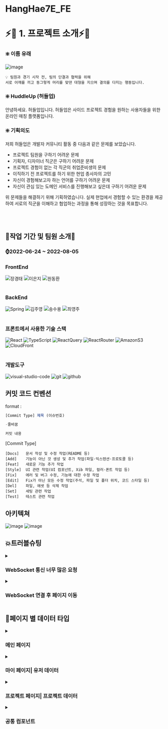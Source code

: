 # HangHae7E_FE

# ⚡🎉 1. 프로젝트 소개⚡🎉

### ❇️ 이름 유래

![image](https://user-images.githubusercontent.com/49186181/182083484-3afd3ba2-1734-47e3-83fd-36df56a16696.png)
```
💡 팀원과 경기 시작 전, 팀의 단결과 협력을 위해
서로 어깨를 끼고 동그렇게 머리를 맞댄 대형을 지으며 결의를 다지는 행동입니다.
```

### ❇️ HuddleUp (허들업)

안녕하세요. 허들업입니다.
허들업은 사이드 프로젝트 경험을 원하는 사용자들을 위한 온라인 매칭 플랫폼입니다. 

### ❇️ 기획의도

저희 허들업은 개발자 커뮤니티 활동 중 다음과 같은 문제를 보았습니다.

- 프로젝트 팀원을 구하기 어려운 문제
- 기획자, 디자이너 직군은 구하기 어려운 문제
- 프로젝트 경험이 없는 각 직군의 취업준비생의 문제
- 이직하기 전 프로젝트를 하기 위한 현업 종사자의 고민
- 자신이 경험해보고자 하는 언어를 구하기 어려운 문제
- 자신이 관심 있는 도메인 서비스를 진행해보고 싶은데 구하기 어려운 문제

위 문제들을 해결하기 위해 기획하였습니다.
실제 현업에서 경험할 수 있는 환경을 제공하여 서로의 직군을 이해하고 협업하는 과정을 통해 성장하는 것을 목표합니다.


<br /><br />
## :two_men_holding_hands:작업 기간 및 팀원 소개:two_women_holding_hands:


### :watch:2022-06-24 ~ 2022-08-05

### FrontEnd

<img alt="장경태" src ="https://img.shields.io/badge/REACT-%EC%9E%A5%EA%B2%BD%ED%83%9C-61DAFB?style=for-the-badge&logo=React&logoColor=white"/> <img alt="이은지" src ="https://img.shields.io/badge/REACT-이은지-61DAFB?style=for-the-badge&logo=React&logoColor=white"/> <img alt="원동환" src ="https://img.shields.io/badge/REACT-원동환-61DAFB?style=for-the-badge&logo=React&logoColor=white"/>
<br />
<br />
### BackEnd

<img alt="Spring" src ="https://img.shields.io/badge/SPRING-%EC%9D%B4%EC%83%81%ED%9B%88-brightgreen?style=for-the-badge&logo=Spring&logoColor=white"/> <img alt="김주영" src ="https://img.shields.io/badge/SPRING-김주영-brightgreen?style=for-the-badge&logo=Spring&logoColor=white"/> <img alt="송수용" src ="https://img.shields.io/badge/SPRING-송수용-brightgreen?style=for-the-badge&logo=Spring&logoColor=white"/> <img alt="최영주" src ="https://img.shields.io/badge/SPRING-최영주-brightgreen?style=for-the-badge&logo=Spring&logoColor=white"/> 
<br /><br />
 
### 프론트에서 사용한 기술 스택
<img alt="React" src ="https://img.shields.io/badge/React-61DAFB?style=for-the-badge&logo=React&logoColor=white"/> <img alt="TypeScript" src ="https://img.shields.io/badge/TypeScript-3178C6?style=for-the-badge&logo=TypeScript&logoColor=white"/> <img alt="ReactQuery" src ="https://img.shields.io/badge/ReactQuery-FF4154?style=for-the-badge&logo=ReactQuery&logoColor=white"/> <img alt="ReactRouter" src ="https://img.shields.io/badge/ReactRouter-CA4245?style=for-the-badge&logo=ReactRouter&logoColor=white"/> <img alt="AmazonS3" src ="https://img.shields.io/badge/AmazonS3-569A31?style=for-the-badge&logo=AmazonS3&logoColor=white"/> <img alt="CloudFront" src ="https://img.shields.io/badge/CloudFront-D05C4B?style=for-the-badge&logo=Amazon AWS&logoColor=white"/> 
<br /><br />

### 개발도구
<img alt="visual-studio-code" src ="https://img.shields.io/badge/Visual%20Studio%20Code-0078d7.svg?style=for-the-badge&logo=visual-studio-code&logoColor=white"/> <img alt="git" src ="https://img.shields.io/badge/git-%23F05033.svg?style=for-the-badge&logo=git&logoColor=white"/> <img alt="github" src ="https://img.shields.io/badge/github-%23121011.svg?style=for-the-badge&logo=github&logoColor=white"/>

## 커밋 코드 컨벤션
format : 

```jsx
[Commit Type] 제목 (이슈번호)

-줄바꿈 

커밋 내용
```

[Commit Type]

```
[Docs]   문서 작성 및 수정 작업(README 등)
[Add]    기능이 아닌 것 생성 및 추가 작업(파일·익스텐션·프로토콜 등)
[Feat]   새로운 기능 추가 작업
[Style]  UI 관련 작업(UI 컴포넌트, Xib 파일, 컬러·폰트 작업 등)
[Fix]    에러 및 버그 수정, 기능에 대한 수정 작업
[Edit]   Fix가 아닌 모든 수정 작업(주석, 파일 및 폴더 위치, 코드 스타일 등)
[Del]    파일, 에셋 등 삭제 작업
[Set]    세팅 관련 작업
[Test]   테스트 관련 작업
```
## 아키텍쳐
![image](https://user-images.githubusercontent.com/49186181/182147162-2bcba417-409a-4a5f-b6b5-75874b569a81.png)
![image](https://user-images.githubusercontent.com/49186181/182147086-fbb0656d-0334-46b7-b47b-d71506d0b9b9.png)



## :boom:트러블슈팅
<details>
<summary><h3> WebSocket 통신 너무 많은 요청</h3></summary>
<div markdown="1">
<h4> 문제발생</h4>
<ol>
<li><h4>회의록을 작성함과 동시에 소켓을 subscribe 한 사람에게 실시간으로 보여 줘야 하다 보니 키보드 값을 입력할 떄마다 소켓에 요청하게 되어서 너무 많은 요청을 보내게됨</h4></li>
</ol>

<h4>해결과정</h4>
<ol>
<li>엔터키를 입력 했을때에만 소켓에 send 를 보내서 통신을 하게한다 <span style="font-size:10px">(해당방법은 기존 실시간이라는 의미를 해치기 떄문에 보류)</span></li>
<li>현재 입력된 문자의 길이롸 소켓에 보내진길이를 비교해서 통신 <span style="font-size:10px">(마지막 글자는 제대로 통신이 안되고 영어로 입력할 경우 결국 똑같다.)</span></li>
</ol>
<h4>해결방법</h4>
<h5>1차적으로 0.5 초마다 현재 입력값과 소켓과 통신된 값을 비교한다.</h5><h5>비교했을때 값이 다르다면 0.5 초마다 소켓에 변경 된 값을 통신 시켜 소켓을 동작 시켜서 소켓의 부하를 줄인다.</h5>

</div>
</details>
<details>
<summary><h3> WebSocket 연결 후 페이지 이동</h3></summary>
<div markdown="1">
<h4> 문제발생</h4>
<ol>
<li><h4>현재 페이지를 벗어나 메인 페이지 or 프로젝트 생성 페이지 등등 다른 route 접속시 연결이 끊겨야 하지만 \n 현재페이지 내부에서 페이지 이동시에는 소켓이 끊기면 안됨</h4></li>
</ol>

<h4>해결과정</h4>
<ol>
<li>아에 페이지를 종료 했을 경우에만 소켓을 disconnect 시키는 방법으로 진행해봤지만 팀페이지로 이동시 마다 소켓연결을 계속 시키는데 웹이 종료 될떄만 disconnect 시키는건 자원 낭비인것 같다.</li>
</ol>
<h4>해결방법</h4>
<h5>페이지 이동을 라우팅 시키는 방법이 아닌 해당 페이지 에서 컴포넌트로 구분해서 보여주게끔 개선 이후 기능은 잘 동작 하지만 뒤로가기 사용시 해당 페이지를 벗어나며 소켓연결이 끊기기 때문에 해당 방법은 추후에 개선이 필요할 것 같다.</h5>
</div>
 <h4>개선방법</h4>
<h5>Workspace 페이지에서 query string 을 사용해서 routing 시키는 방식으로 변경 한개의 컴포넌트인 것은 변함 없지만 url 에 query string을 붙여 줌으로서 소켓이 연결이 유지 되면서 routing 되도록 </h5>
</div>
</details>


## 📑페이지 별 데이터 타입 
<details>
<summary><h3> 메인 페이지</h3></summary>
<div>

> 백엔드에서 넘겨준 토큰을 decode해 user의 정보를 확인합니다. <br/> 
> 작성한 포스트를 태그별로 필터링 합니다. 
> 메인 페이지 에서 태그를 선택해 원하는 태그를 가진 프로젝트를 보여 줍니다.<br/> 

1. 토큰 
<img src="https://user-images.githubusercontent.com/60000653/182155672-2c981fda-a4b8-4945-b049-73e3dc68cfc8.png" height="100px" width="200px">
<img src="https://user-images.githubusercontent.com/60000653/182155833-6d2666c3-1e93-4283-85b5-1123a99ab7ff.png" height="100px" width="200px">

2. 포스트, 태그  
<img src="https://user-images.githubusercontent.com/60000653/182156568-aa6e0887-c8c3-463d-aa79-0e5ec28efde6.png" height="250px" width="200px">
<img src="https://user-images.githubusercontent.com/60000653/182156256-0d2f7893-d9b0-49d5-bfd1-08e8ecbda65a.png" height="100px" width="200px">


</div>
</details>

<details>
<summary><h3>마이 페이지| 유저 데이터</h3></summary>
<div>

> 로그인, 회원가입은 소셜을 통해 처리하고 있으며 <br/>
> 마이 페이지에서 유저 프로필 정보, 등록/신청한 프로젝트 정보를 확인 합니다.<br/>

1. 유저 정보,  마이 페이지 데이터 
<img src="https://user-images.githubusercontent.com/60000653/182156891-5b771860-8261-431d-ac53-20d39fc419f3.png" height="180px" width="200px"> 
<img src="https://user-images.githubusercontent.com/60000653/182157065-735db3f2-4d5d-48dc-bd59-87a2db3e38f9.png" height="330px" width="200px">

</div>
</details>

<details>
<summary><h3>프로젝트 페이지| 프로젝트 데이터</h3></summary>
<div>

> 프로젝트 등록,수정 <br/> 
> PM인 경우 프로젝트 수정/상세보기 시 프로젝트에 참여를 원하는 신청자들을 볼 수 있습니다.<br/> 

1. 프로젝트 등록/ 수정
<img src="https://user-images.githubusercontent.com/60000653/182157253-92b93d49-e6da-4d8d-b8e8-ad4d2e3b7a2f.png" height="300px" width="200px">

2. 프로젝트 신청 
<img src="https://user-images.githubusercontent.com/60000653/182157268-866c7439-2e38-4dfc-a7fb-bcb48a672c42.png" height="300px" width="200px">

3. 프로젝트 상세보기 
<img src="https://user-images.githubusercontent.com/60000653/182157520-313d103f-8d35-493e-84ec-f1255a61ff18.png" height="300px" width="200px">

4. PM의 경우 신청자 데이터 
<img src="https://user-images.githubusercontent.com/60000653/182157583-3ade3300-c5f8-4e8d-a3c3-d25e4a2d72cd.png" height="250px" width="200px">
</div>
</details>

<details>
<summary><h3>공통 컴포넌트</h3></summary>
<div>

> 에러 타입, 태그 타입 <br/> 

<img src="https://user-images.githubusercontent.com/60000653/182157889-3988197b-0387-4732-9a7c-0b1feefcb4b8.png" height="100px" width="200px">
<img src="https://user-images.githubusercontent.com/60000653/182157946-ac3e2267-318d-41df-aecd-03119a174a87.png" height="250px" width="200px">

</div>
</details>








